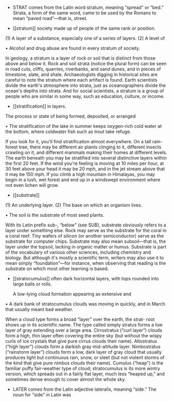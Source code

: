 - STRAT comes from the Latin word stratum, meaning “spread” or “bed.” Strata, a form of the same
word, came to be used by the Romans to mean “paved road”—that is, street.

- [[stratum]] 
society made up of people of the same rank or position. 

 (1) A layer of a substance, especially one of a series of layers. (2) A level of

• Alcohol and drug abuse are found in every stratum of society. 

In geology, a stratum is a layer of rock or soil that is distinct from those above and below it. Rock and
soil strata  (notice  the  plural  form)  can  be  seen  in  road  cuts,  cliffs,  quarries,  riverbanks,  and  sand
dunes,  and  in  pieces  of  limestone,  slate,  and  shale.  Archaeologists  digging  in  historical  sites  are
careful to note the stratum where each artifact is found. Earth scientists divide the earth's atmosphere
into strata, just as oceanographers divide the ocean's depths into strata. And for social scientists, a
stratum is a group of people who are similar in some way, such as education, culture, or income.

- [[stratification]] 
in layers. 

 The process or state of being formed, deposited, or arranged

•  The  stratification  of  the  lake  in  summer  keeps  oxygen-rich  cold  water  at  the  bottom,  where
coldwater fish such as trout take refuge. 

If you look for it, you'll find stratification almost everywhere. On a tall rain-forest tree, there may be
different air plants clinging to it, different insects crawling on it, and different mammals making their
homes  at  different  levels.  The  earth  beneath  you  may  be  stratified  into  several  distinctive  layers
within the first 20 feet. If the wind you're feeling is moving at 10 miles per hour, at 30 feet above your
head  it  may  be  20  mph,  and  in  the  jet  stream  above  that  it  may  be  150  mph.  If  you  climb  a  high
mountain in Himalayas, you may begin in a lush, wet forest and end up in a windswept environment
where not even lichen will grow.

- [[substrate]] 

 (1) An underlying layer. (2) The base on which an organism lives. 

• The soil is the substrate of most seed plants. 

With its Latin prefix sub-, “below” (see SUB), substrate obviously refers to a layer under something
else. Rock may serve as the substrate for the coral in a coral reef. Tiny wafers of silicon (or another
semiconductor) serve as the substrate for computer chips. Substrate may also mean subsoil—that is,
the layer under the topsoil, lacking in organic matter or humus. Substrate is part of the vocabulary of
various  other  sciences,  including  chemistry  and  biology.  But  although  it's  mostly  a  scientific  term,
writers may also use it to mean simply “foundation”—for instance, when observing that reading is the
substrate on which most other learning is based.

- [[stratocumulus]] 
often dark horizontal layers, with tops rounded into large balls or rolls. 

  A  low-lying  cloud  formation  appearing  as  extensive  and

• A dark bank of stratocumulus clouds was moving in quickly, and in March that usually meant bad
weather. 

When  a  cloud  type  forms  a  broad  “layer”  over  the  earth,  the  strat-  root  shows  up  in  its  scientific
name.  The  type  called  simply  stratus  forms  a  low  layer  of  gray  extending  over  a  large  area.
Cirrostratus (“curl layer”) clouds form a high, thin layer often covering the entire sky (but without the
wispy curls of ice crystals that give pure cirrus clouds their name). Altostratus (“high layer”) clouds
form  a  darkish  gray  mid-altitude  layer.  Nimbostratus  (“rainstorm  layer”)  clouds  form  a  low,  dark
layer  of  gray  cloud  that  usually  produces  light  but  continuous  rain,  snow,  or  sleet  (but  not  violent
storms of the kind that give pure nimbus clouds their name). Cumulus (“heap”) is the familiar puffy
fair-weather type of cloud; stratocumulus is its more wintry version, which spreads out in a fairly flat
layer, much less “heaped up,” and sometimes dense enough to cover almost the whole sky.

- LATER comes from the Latin adjective lateralis, meaning “side.” The noun for “side” in Latin was
